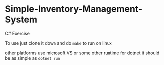 # Simple-Inventory-Management-System
C# Exercise


To use just clone it down and do `make` to run on linux

other platforms use microsoft VS or some other runtime for dotnet it should be as simple as `dotnet run`

